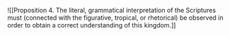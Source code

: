 ![[Proposition 4. The literal, grammatical interpretation of the Scriptures must (connected with the figurative, tropical, or rhetorical) be observed in order to obtain a correct understanding of this kingdom.]] 